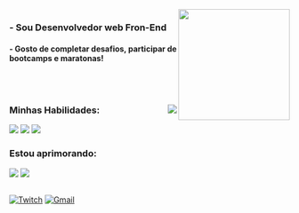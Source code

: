 <img width=200 src="https://cdn.discordapp.com/attachments/892816555069538375/1024016224184713257/yellow-banner.png" align="right">



<h3>- Sou Desenvolvedor web Fron-End</h3>

<h4>- Gosto de completar desafios, participar de bootcamps e maratonas!</h4>

<br><br>

<div>
  <img align="right" src="https://github-readme-stats.vercel.app/api/top-langs/?username=yellowmoonastronaut&layout=compact&theme=github_dark"/>
  
  <div>
    <h3>Minhas Habilidades:</h3>
    <img src="https://img.shields.io/static/v1?label=&message=HTML&color=0d1117&style=for-the-badge&logo=HTML5"/>
    <img src="https://img.shields.io/static/v1?label=&message=CSS&color=0d1117&style=for-the-badge&logo=CSS3"/>
    <img src="https://img.shields.io/static/v1?label=&message=JavaScript&color=0d1117&style=for-the-badge&logo=JavaScript"/>
  </div>

  <div>
    <h3>Estou aprimorando:</h3>  
    <img src="https://img.shields.io/static/v1?label=&message=React&color=0d1117&style=for-the-badge&logo=React"/>
    <img src="https://img.shields.io/static/v1?label=&message=Next.js&color=0d1117&style=for-the-badge&logo=Next.js"/>
  </div>
</div>

<h2></h2>

<a href="https://www.linkedin.com/in/willian-igor-santos/" target="_blank"><img src="https://img.shields.io/badge/LinkedIn-%23181717.svg?style=for-the-badge&logo=LinkedIn&logoColor=white&color=0A66C2" alt="Twitch"></a>
<a href="mailto:yellowmoonastronaut@gmail.com" target="_blank"><img src="https://img.shields.io/badge/Email-%23181717.svg?style=for-the-badge&logo=Gmail&logoColor=white&color=EA4335" alt="Gmail"></a>
